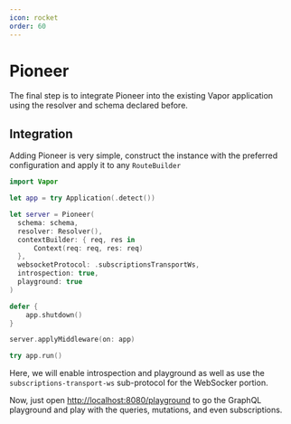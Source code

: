 ```yaml
---
icon: rocket
order: 60
---
```


# Pioneer

The final step is to integrate Pioneer into the existing Vapor application using the resolver and schema declared before.

## Integration

Adding Pioneer is very simple, construct the instance with the preferred configuration and apply it to any `RouteBuilder`

```swift main.swift
import Vapor

let app = try Application(.detect())

let server = Pioneer(
  schema: schema,
  resolver: Resolver(),
  contextBuilder: { req, res in
      Context(req: req, res: req)
  },
  websocketProtocol: .subscriptionsTransportWs,
  introspection: true,
  playground: true
)

defer {
    app.shutdown()
}

server.applyMiddleware(on: app)

try app.run()
```

Here, we will enable introspection and playground as well as use the `subscriptions-transport-ws` sub-protocol for the WebSocker portion.

Now, just open [http://localhost:8080/playground](http://localhost:8080/playground) to go the GraphQL playground and play with the queries, mutations, and even subscriptions.
